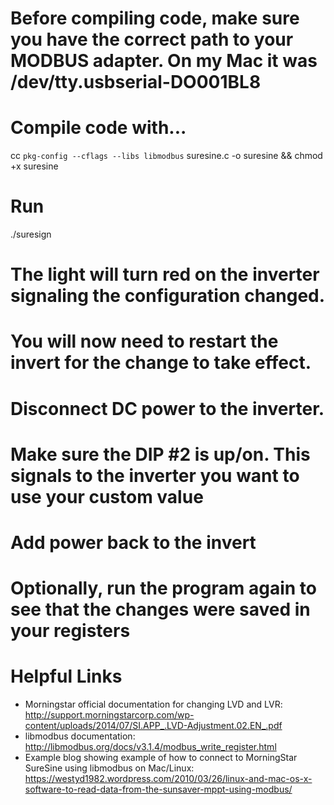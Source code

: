 # Before compiling code, make sure you have the correct path to your MODBUS adapter.  On my Mac it was /dev/tty.usbserial-DO001BL8

# Compile code with...
cc `pkg-config --cflags --libs libmodbus` suresine.c -o suresine && chmod +x suresine

# Run
./suresign

# The light will turn red on the inverter signaling the configuration changed.  
# You will now need to restart the invert for the change to take effect.
# Disconnect DC power to the inverter.
# Make sure the DIP #2 is up/on.  This signals to the inverter you want to use your custom value
# Add power back to the invert
# Optionally, run the program again to see that the changes were saved in your registers

# Helpful Links
- Morningstar official documentation for changing LVD and LVR: http://support.morningstarcorp.com/wp-content/uploads/2014/07/SI.APP_.LVD-Adjustment.02.EN_.pdf
- libmodbus documentation: http://libmodbus.org/docs/v3.1.4/modbus_write_register.html
- Example blog showing example of how to connect to MorningStar SureSine using libmodbus on Mac/Linux: https://westyd1982.wordpress.com/2010/03/26/linux-and-mac-os-x-software-to-read-data-from-the-sunsaver-mppt-using-modbus/


